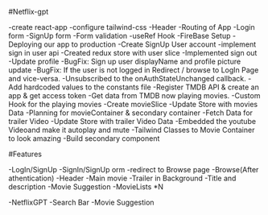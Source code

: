 #Netflix-gpt

-create react-app
-configure tailwind-css
-Header
-Routing of App
-Login form
-SignUp form
-Form validation
-useRef Hook
-FireBase Setup
-Deploying our app to production
-Create SignUp User account
-implement sign in user api
-Created redux store with user slice
-Implemented sign out
-Update profile
-BugFix: Sign up user displayName and profile picture update
-BugFix: If the user is not logged in Redirect  / browse to LogIn Page and vice-versa.
-Unsubscribed to the onAuthStateUnchanged callback.
-Add hardcoded values to the constants  file
-Register TMDB API & create an app & get access token
-Get data from TMDB now playing movies.
-Custom Hook for the playing movies
-Create movieSlice
-Update Store with movies Data
-Planning for movieContainer & secondary container
-Fetch Data for trailer Video
-Update Store with trailer Video Data 
-Embedded the youtube Videoand make it autoplay and mute
-Tailwind Classes to Movie Container to look amazing
-Build secondary component








#Features

-LogIn/SignUp
  -SignIn/SignUp orm
  -redirect to Browse page
-Browse(After athentication)
  -Header
  -Main movie
     -Trailer in Background
     -Title and description
     -Movie Suggestion
       -MovieLists *N

-NetflixGPT
    -Search Bar
    -Movie Suggestion

